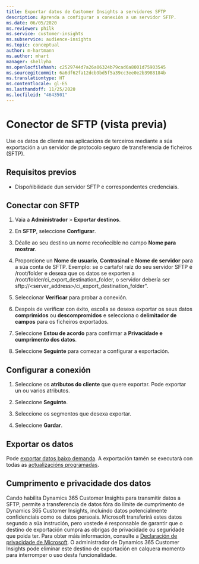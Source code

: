 ```yaml
---
title: Exportar datos de Customer Insights a servidores SFTP
description: Aprenda a configurar a conexión a un servidor SFTP.
ms.date: 06/05/2020
ms.reviewer: philk
ms.service: customer-insights
ms.subservice: audience-insights
ms.topic: conceptual
author: m-hartmann
ms.author: mhart
manager: shellyha
ms.openlocfilehash: c2529744d7a26a06324b79cad6a8001d75903545
ms.sourcegitcommit: 6a6df62fa12dcb9bd5f5a39cc3ee0e2b3988184b
ms.translationtype: HT
ms.contentlocale: gl-ES
ms.lasthandoff: 11/25/2020
ms.locfileid: "4643501"
---
```

# <a name="connector-for-sftp-preview"></a>Conector de SFTP (vista previa)

Use os datos de cliente nas aplicacións de terceiros mediante a súa exportación a un servidor de protocolo seguro de transferencia de ficheiros (SFTP).

## <a name="prerequisites"></a>Requisitos previos

- Dispoñibilidade dun servidor SFTP e correspondentes credenciais.

## <a name="connect-to-sftp"></a>Conectar con SFTP

1. Vaia a **Administrador** > **Exportar destinos**.

1. En **SFTP**, seleccione **Configurar**.

1. Déalle ao seu destino un nome recoñecible no campo **Nome para mostrar**.

1. Proporcione un **Nome de usuario**, **Contrasinal** e **Nome de servidor** para a súa conta de SFTP. Exemplo: se o cartafol raíz do seu servidor SFTP é /root/folder e desexa que os datos se exporten a /root/folder/ci_export_destination_folder, o servidor debería ser sftp://<server_address>/ci_export_destination_folder".

1. Seleccionar **Verificar** para probar a conexión.

1. Despois de verificar con éxito, escolla se desexa exportar os seus datos **comprimidos** ou **descompromidos** e selecciona o **delimitador de campos** para os ficheiros exportados.

1. Seleccione **Estou de acordo** para confirmar a **Privacidade e cumprimento dos datos**.

1. Seleccione **Seguinte** para comezar a configurar a exportación.

## <a name="configure-the-connection"></a>Configurar a conexión

1. Seleccione os **atributos do cliente** que quere exportar. Pode exportar un ou varios atributos.

1. Seleccione **Seguinte**.

1. Seleccione os segmentos que desexa exportar.

1. Seleccione **Gardar**.

## <a name="export-the-data"></a>Exportar os datos

Pode [exportar datos baixo demanda](export-destinations.md). A exportación tamén se executará con todas as [actualizacións programadas](system.md#schedule-tab).

## <a name="data-privacy-and-compliance"></a>Cumprimento e privacidade dos datos

Cando habilita Dynamics 365 Customer Insights para transmitir datos a SFTP, permite a transferencia de datos fóra do límite de cumprimento de Dynamics 365 Customer Insights, incluíndo datos potencialmente confidenciais como os datos persoais. Microsoft transferirá estes datos segundo a súa instrución, pero vostede é responsable de garantir que o destino de exportación cumpra as obrigas de privacidade ou seguridade que poida ter. Para obter máis información, consulte a [Declaración de privacidade de Microsoft](https://go.microsoft.com/fwlink/?linkid=396732).
O administrador de Dynamics 365 Customer Insights pode eliminar este destino de exportación en calquera momento para interromper o uso desta funcionalidade.
